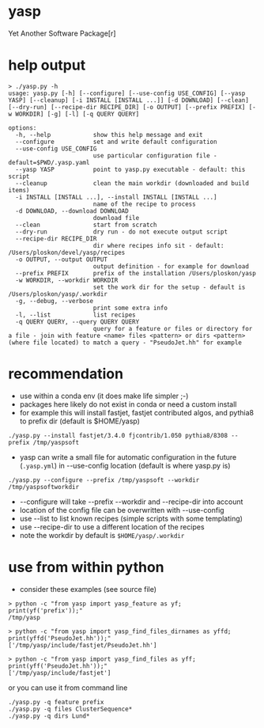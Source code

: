 # yasp

Yet Another Software Package[r]

# help output

```
> ./yasp.py -h
usage: yasp.py [-h] [--configure] [--use-config USE_CONFIG] [--yasp YASP] [--cleanup] [-i INSTALL [INSTALL ...]] [-d DOWNLOAD] [--clean] [--dry-run] [--recipe-dir RECIPE_DIR] [-o OUTPUT] [--prefix PREFIX] [-w WORKDIR] [-g] [-l] [-q QUERY QUERY]

options:
  -h, --help            show this help message and exit
  --configure           set and write default configuration
  --use-config USE_CONFIG
                        use particular configuration file - default=$PWD/.yasp.yaml
  --yasp YASP           point to yasp.py executable - default: this script
  --cleanup             clean the main workdir (downloaded and build items)
  -i INSTALL [INSTALL ...], --install INSTALL [INSTALL ...]
                        name of the recipe to process
  -d DOWNLOAD, --download DOWNLOAD
                        download file
  --clean               start from scratch
  --dry-run             dry run - do not execute output script
  --recipe-dir RECIPE_DIR
                        dir where recipes info sit - default: /Users/ploskon/devel/yasp/recipes
  -o OUTPUT, --output OUTPUT
                        output definition - for example for download
  --prefix PREFIX       prefix of the installation /Users/ploskon/yasp
  -w WORKDIR, --workdir WORKDIR
                        set the work dir for the setup - default is /Users/ploskon/yasp/.workdir
  -g, --debug, --verbose
                        print some extra info
  -l, --list            list recipes
  -q QUERY QUERY, --query QUERY QUERY
                        query for a feature or files or directory for a file - join with feature <name> files <pattern> or dirs <pattern> (where file located) to match a query - "PseudoJet.hh" for example
```

# recommendation

- use within a conda env (it does make life simpler ;-)
- packages here likely do not exist in conda or need a custom install
- for example this will install fastjet, fastjet contributed algos, and pythia8 to prefix dir (default is $HOME/yasp)

```
./yasp.py --install fastjet/3.4.0 fjcontrib/1.050 pythia8/8308 --prefix /tmp/yaspsoft
```

- yasp can write a small file for automatic configuration in the future (`.yasp.yml`) in --use-config location (default is where yasp.py is)
```
./yasp.py --configure --prefix /tmp/yaspsoft --workdir /tmp/yaspsoftworkdir
```

- --configure will take --prefix --workdir and --recipe-dir into account
- location of the config file can be overwritten with --use-config
- use --list to list known recipes (simple scripts with some templating)
- use --recipe-dir to use a different location of the recipes
- note the workdir by default is `$HOME/yasp/.workdir`

# use from within python

- consider these examples (see source file)

```
> python -c "from yasp import yasp_feature as yf; print(yf('prefix'));" 
/tmp/yasp

> python -c "from yasp import yasp_find_files_dirnames as yffd; print(yffd('PseudoJet.hh'));"
['/tmp/yasp/include/fastjet/PseudoJet.hh']

> python -c "from yasp import yasp_find_files as yff; print(yff('PseudoJet.hh'));"
['/tmp/yasp/include/fastjet']
```

or you can use it from command line

```
./yasp.py -q feature prefix
./yasp.py -q files ClusterSequence*
./yasp.py -q dirs Lund*
```
